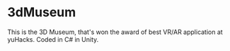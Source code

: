 # 3dMuseum
 
This is the 3D Museum, that's won the award of best VR/AR application at yuHacks.
Coded in C# in Unity.
